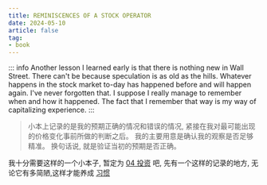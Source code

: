 ```yaml
---
title: REMINISCENCES OF A STOCK OPERATOR
date: 2024-05-10
article: false
tag:
- book
---
```


::: info
Another lesson I learned early is that there is nothing new in Wall Street. There can't be because speculation is as old as the hills. Whatever happens in the stock market to-day has happened before and will happen again. I've never forgotten that. I suppose I really manage to remember when and how it happened. The fact that I remember that way is my way of capitalizing experience.
:::

> 小本上记录的是我的预期正确的情况和错误的情况, 紧接在我对最可能出现的价格变化事前所做的判断之后。 我的主要用意是确认我的观察是否足够精准。 换句话说, 就是验证当初的预期是否正确。

我十分需要这样的一个小本子, 暂定为 [04 投资](../../03%20Life/04%20投资/04%20投资) 吧, 先有一个这样的记录的地方, 无论它有多简陋,这样才能养成 [习惯](原子习惯)

